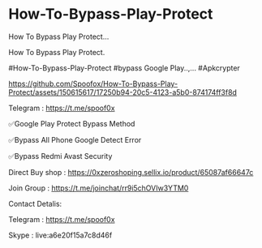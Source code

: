 # How-To-Bypass-Play-Protect
How To Bypass Play Protect...

How To Bypass Play Protect.

#How-To-Bypass-Play-Protect #bypass Google Play..,... #Apkcrypter





https://github.com/Spoofox/How-To-Bypass-Play-Protect/assets/150615617/17250b94-20c5-4123-a5b0-874174ff3f8d



Telegram : https://t.me/spoof0x

✅Google Play Protect Bypass Method

✅Bypass All Phone Google Detect Error

✅Bypass Redmi Avast Security

Direct Buy shop : https://0xzeroshoping.sellix.io/product/65087af66647c

Join Group : https://t.me/joinchat/rr9i5chOVIw3YTM0

Contact Detalis:

Telegram : https://t.me/spoof0x

Skype : live:a6e20f15a7c8d46f


